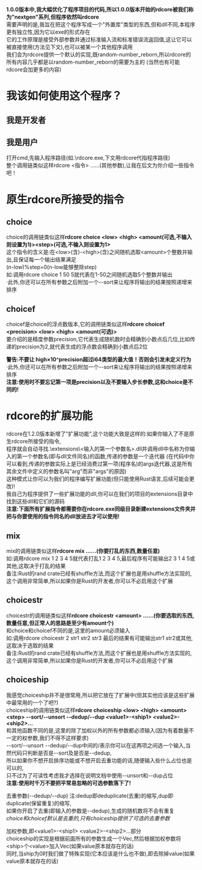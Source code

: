 **1.0.0版本中,我大幅优化了程序项目的代码,所以1.0.0版本开始的rdcore被我们称为"nextgen"系列,但程序依然叫rdcore**<br>
需要声明的是,我旨在把这个程序写成一个"外置库"类型的东西,但和dll不同,本程序更有独立性,因为它以exe的形式存在<br>
它的工作原理是接受外部参数并通过标准输入流和标准错误流返回值,这让它可以被直接使用(方法见下文),也可以被某一个其他程序调用<br>
我们会为rdcore提供一个默认的实现,既random-number_reborn,所以rdcore的所有内容几乎都是以random-number_reborn的需要为主的
(当然也有可能rdcore会加更多的内容)
# 我该如何使用这个程序？
## 我是开发者
## 我是用户
打开cmd,先输入程序路径(如.\rdcore.exe,下文用rdcore代指程序路径)<br>
整个调用链类似这样rdcore <指令> ......(其他参数),让我在后文为你介绍一些指令吧！
# 原生rdcore所接受的指令
## choice
choice的调用链类似这样**rdcore choice \<low\> \<high\> \<amount(可选,不输入则设置为1)\>\<step\>(可选,不输入则设置为1>**<br>
这个指令的含义是:在\<low\>(含)-\<high\>(含)之间随机选取\<amount\>个整数并输出,且保证每一个输出结果满足<br>(n-low)%step=0(n-low能够整除step)<br>
如:调用rdcore choice 1 50 5就代表在1-50之间随机选取5个整数并输出<br>
·此外,你还可以在所有参数之后附加一个--sort来让程序将输出的结果按照递增来排序<br>
## choicef
choicef是choice的浮点数版本,它的调用链类似这样**rdcore choicef \<precision\> \<low\> \<high\> \<amount(可选)\>** <br>
要介绍的是精度参数precision,它代表生成随机数时会精确到小数点后几位,比如传递的precision为2,就代表生成的浮点数会精确到小数点后2位<br>

**警告:不要让 high×10^precision超过i64类型的最大值！否则会引发未定义行为** <br>
·此外,你还可以在所有参数之后附加一个--sort来让程序将输出的结果按照递增来排序<br>
**注意:使用时不要忘记第一项是precision以及不要输入步长参数,这和choice是不同的!**
# rdcore的扩展功能
rdcore在1.2.0版本新增了"扩展功能",这个功能大致是这样的:如果你输入了不是原生rdcore所接受的指令,<br>
程序就会自动寻找.\\extensions\\<输入的第一个参数名>.dll并调用dll中名称为你输入的第一个参数名(即与dll文件同名)的函数,传递的参数是一个迭代器
(在代码中你可以看到,传递的参数实际上是已经消费过第一项(程序名)的args迭代器,这是所有其余文件中定义的参数名叫"arg"而非"args"的原因) <br>
这种模式让你可以为我们的程序编写扩展功能(但只能使用Rust语言,后续可能会更改)! <br>
我自己为程序提供了一些扩展功能的dll,你可以在我们的项目的extensions目录中找到这些dll和它们的源码 <br>
**注意:下面所有扩展指令都需要你在rdcore.exe同级目录新建extensions文件夹并把与你要使用的指令同名的dll放进去才可以使用!**
## mix
mix的调用链类似这样**rdcore mix ......(你要打乱的东西,数量任意)** <br>
如:调用rdcore mix 1 2 3 4 5就代表打乱1 2 3 4 5,最后程序有可能输出2 3 1 4 5或其他,这取决于打乱的结果<br>
备注:Rust的rand crate已经有shuffle方法,而这个扩展也是用shuffle方法实现的,这个调用非常简单,所以如果你是Rust的开发者,你可以不必启用这个扩展
## choicestr
choicestr的调用链类似这样**rdcore choicestr \<amount\> ......(你要选取的东西,数量任意,但正常人的思路是至少有amount个)** <br>
和choice和choicef不同的是,这里的amount必须输入<br>
如:调用rdcore choicestr 2 str1 str2 str3 最后的结果有可能输出str1 str2或其他,这取决于选取的结果<br>
备注:Rust的rand crate已经有shuffle方法,而这个扩展也是用shuffle方法实现的,这个调用非常简单,所以如果你是Rust的开发者,你可以不必启用这个扩展
## choiceship
我感觉choiceship并不是很常用,所以把它放在了扩展中(但其实他应该是这些扩展中最常用的一个了吧?)<br>
choiceship的调用链类似这样**rdcore choiceship \<low\> \<high\> \<amount\> \<step\> --sort/--unsort --dedup/--dup \<value1\>-\<ship1\> \<value2\>-\<ship2\>...** <br>
和其他函数不同的是,这里的除了加权以外的所有参数都必须输入(因为有着数量不一定的权参数,我们不得不这样要求)<br>
--sort/--unsort --dedup/--dup中间的/表示你可以在这两项之间选一个输入,当然代码只判断是否是--sort及是否是--dedup,<br>
所以如果你不想开启排序功能或不想开启去重功能的话,随便输入些什么占位也是可以的,<br>
只不过为了可读性考虑我才选择在说明文档中使用--unsort和--dup占位<br>
**注意:使用时千万不要把平常易忽略的可选参数落下了!**

去重参数(--dedup/--dup) 注:dedup即deduplicate(去重)的缩写,dup即duplicate(保留重复)的缩写,<br>
如果你开启了去重(即输入的参数是--dedup),生成的随机数将不会有重复<br>
*choice和choicef默认是去重的,只有choiceship提供了可选的去重参数*<br>

加权参数,即\<value1\>-\<ship1\> \<value2\>-\<ship2\>...部分<br>
choiceship的实现是根据前面所有的参数生成一个Vec,然后根据加权参数将\<ship\>个\<value\>加入Vec(如果value原本就存在的话)<br>
同时,当ship为0时我们做了特殊实现(它本应该是什么也不做),即去除掉value(如果value原本就存在的话)<br>
